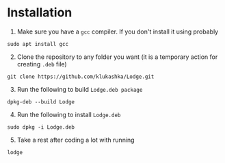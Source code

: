 # Installation

1. Make sure you have a `gcc` compiler. If you don't install it using probably

`sudo apt install gcc`

2. Clone the repository to any folder you want (it is a temporary action for creating `.deb` file)

`git clone https://github.com/klukashka/Lodge.git`

3. Run the following to build `Lodge.deb package`

`dpkg-deb --build Lodge`

4. Run the following to install `Lodge.deb`

`sudo dpkg -i Lodge.deb`

5. Take a rest after coding a lot with running

`lodge`
